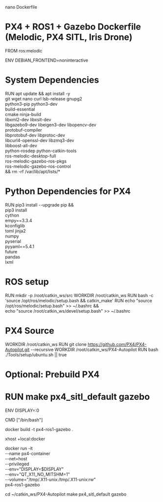 
nano Dockerfile

# PX4 + ROS1 + Gazebo Dockerfile (Melodic, PX4 SITL, Iris Drone)

FROM ros:melodic

ENV DEBIAN_FRONTEND=noninteractive

# System Dependencies
RUN apt update && apt install -y \
    git wget nano curl lsb-release gnupg2 \
    python3-pip python3-dev \
    build-essential \
    cmake ninja-build \
    libxml2-dev libxslt-dev \
    libgazebo9-dev libeigen3-dev libopencv-dev \
    protobuf-compiler \
    libprotobuf-dev libprotoc-dev \
    libcurl4-openssl-dev libzmq3-dev \
    libboost-all-dev \
    python-rosdep python-catkin-tools \
    ros-melodic-desktop-full \
    ros-melodic-gazebo-ros-pkgs \
    ros-melodic-gazebo-ros-control \
    && rm -rf /var/lib/apt/lists/*

# Python Dependencies for PX4
RUN pip3 install --upgrade pip && \
    pip3 install \
    cython \
    empy==3.3.4 \
    kconfiglib \
    toml jinja2 \
    numpy \
    pyserial \
    pyyaml==5.4.1 \
    future \
    pandas \
    lxml

# ROS setup
RUN mkdir -p /root/catkin_ws/src
WORKDIR /root/catkin_ws
RUN bash -c 'source /opt/ros/melodic/setup.bash && catkin_make'
RUN echo "source /opt/ros/melodic/setup.bash" >> ~/.bashrc && \
    echo "source /root/catkin_ws/devel/setup.bash" >> ~/.bashrc

# PX4 Source
WORKDIR /root/catkin_ws
RUN git clone https://github.com/PX4/PX4-Autopilot.git --recursive
WORKDIR /root/catkin_ws/PX4-Autopilot
RUN bash ./Tools/setup/ubuntu.sh || true

# Optional: Prebuild PX4
# RUN make px4_sitl_default gazebo

ENV DISPLAY=:0

CMD ["/bin/bash"]


docker build -t px4-ros1-gazebo .

xhost +local:docker

docker run -it \
  --name px4-container \
  --net=host \
  --privileged \
  --env="DISPLAY=$DISPLAY" \
  --env="QT_X11_NO_MITSHM=1" \
  --volume="/tmp/.X11-unix:/tmp/.X11-unix:rw" \
  px4-ros1-gazebo

cd ~/catkin_ws/PX4-Autopilot
make px4_sitl_default gazebo


